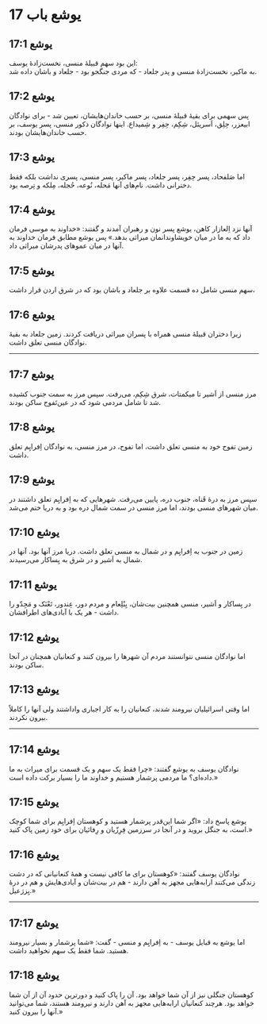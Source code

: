# یوشع باب 17

## یوشع 17:1

این بود سهم قبیلهٔ منسی، نخست‌زادهٔ یوسف:  
به ماکیر، نخست‌زادهٔ منسی و پدر جلعاد - که مردی جنگجو بود - جلعاد و باشان داده شد.

## یوشع 17:2

پس سهمی برای بقیهٔ قبیلهٔ منسی، بر حسب خاندان‌هایشان، تعیین شد - برای نوادگان ابیعزر، حِلِق، اَسریئل، شِکِم، حِفِر و شِمیداع. اینها نوادگان ذکور منسی، پسر یوسف، بر حسب خاندان‌هایشان بودند.

## یوشع 17:3

اما صَلفحاد، پسر حِفِر، پسر جلعاد، پسر ماکیر، پسر منسی، پسری نداشت بلکه فقط دخترانی داشت. نام‌های آنها مَحله، نُوعه، حُجله، مِلکه و تِرصه بود.

## یوشع 17:4

آنها نزد اِلعازار کاهن، یوشع پسر نون و رهبران آمدند و گفتند: «خداوند به موسی فرمان داد که به ما در میان خویشاوندانمان میراثی بدهد.» پس یوشع مطابق فرمان خداوند به آنها در میان عموهای پدرشان میراثی داد.

## یوشع 17:5

سهم منسی شامل ده قسمت علاوه بر جلعاد و باشان بود که در شرق اردن قرار داشت،

## یوشع 17:6

زیرا دختران قبیلهٔ منسی همراه با پسران میراثی دریافت کردند. زمین جلعاد به بقیهٔ نوادگان منسی تعلق داشت.

---

## یوشع 17:7

مرز منسی از اَشیر تا میکمتات، شرق شِکِم، می‌رفت. سپس مرز به سمت جنوب کشیده شد تا شامل مردمی شود که در عین‌تَفوح ساکن بودند.

## یوشع 17:8

زمین تفوح خود به منسی تعلق داشت، اما تفوح، در مرز منسی، به نوادگان اِفرایِم تعلق داشت.

## یوشع 17:9

سپس مرز به درهٔ قَناه، جنوب دره، پایین می‌رفت. شهرهایی که به اِفرایِم تعلق داشتند در میان شهرهای منسی بودند، اما مرز منسی در سمت شمال دره بود و به دریا ختم می‌شد.

## یوشع 17:10

زمین در جنوب به اِفرایِم و در شمال به منسی تعلق داشت. دریا مرز آنها بود. آنها در شمال به اَشیر و در شرق به یِساکار می‌رسیدند.

## یوشع 17:11

در یِساکار و اَشیر، منسی همچنین بیت‌شان، یِبْلِعام و مردم دور، عِندور، تَعْنَک و مَجِدّو را داشت - هر یک با آبادی‌های اطرافشان.

## یوشع 17:12

اما نوادگان منسی نتوانستند مردم آن شهرها را بیرون کنند و کنعانیان همچنان در آنجا ساکن بودند.

## یوشع 17:13

اما وقتی اسرائیلیان نیرومند شدند، کنعانیان را به کار اجباری واداشتند ولی آنها را کاملاً بیرون نکردند.

---

## یوشع 17:14

نوادگان یوسف به یوشع گفتند: «چرا فقط یک سهم و یک قسمت برای میراث به ما داده‌ای؟ ما مردمی پرشمار هستیم و خداوند ما را بسیار برکت داده است.»

## یوشع 17:15

یوشع پاسخ داد: «اگر شما این‌قدر پرشمار هستید و کوهستان اِفرایِم برای شما کوچک است، به جنگل بروید و در آنجا در سرزمین فِرِزّیان و رِفائیان برای خود زمین پاک کنید.»

## یوشع 17:16

نوادگان یوسف گفتند: «کوهستان برای ما کافی نیست و همهٔ کنعانیانی که در دشت زندگی می‌کنند ارابه‌هایی مجهز به آهن دارند - هم در بیت‌شان و آبادی‌هایش و هم در درهٔ یِزرَعیل.»

---

## یوشع 17:17

اما یوشع به قبایل یوسف - به اِفرایِم و منسی - گفت: «شما پرشمار و بسیار نیرومند هستید. شما فقط یک سهم نخواهید داشت.

## یوشع 17:18

کوهستان جنگلی نیز از آن شما خواهد بود. آن را پاک کنید و دورترین حدود آن از آن شما خواهد بود. هرچند کنعانیان ارابه‌هایی مجهز به آهن دارند و نیرومند هستند، شما می‌توانید آنها را بیرون کنید.»
